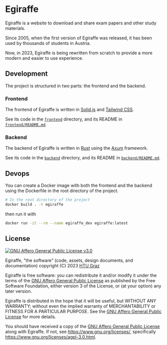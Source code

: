 # Egiraffe

Egiraffe is a website to download and share exam papers and other study materials.

Since 2005, when the first version of Egiraffe was released, it has been used by thousands of students in Austria.

Now, in 2023, Egiraffe is being rewritten from scratch to provide a more modern and easier to use experience.

## Development

The project is structured in two parts: the frontend and the backend.

### Frontend

The frontend of Egiraffe is written in [Solid.js](https://www.solidjs.com/) and [Tailwind CSS](https://tailwindcss.com/).

See its code in the [`frontend`](frontend) directory, and its README in [`frontend/README.md`](frontend/README.md).

### Backend

The backend of Egiraffe is written in [Rust](https://www.rust-lang.org/) using the [Axum](https://docs.rs/axum/latest/axum/) framework.

See its code in the [`backend`](backend) directory, and its README in [`backend/README.md`](backend/README.md).

## Devops

You can create a Docker image with both the frontend and the backend using the Dockerfile in the root directory of the project.

```zsh
# In the root directory of the project
docker build . -t egiraffe
```

then run it with

```zsh
docker run -it --rm --name egiraffe_dev egiraffe:latest
```

## License

[![GNU Affero General Public License v3.0](https://www.gnu.org/graphics/agplv3-with-text-162x68.png)](https://www.gnu.org/licenses/agpl-3.0.html)

Egiraffe, "the software" (code, assets, design documents, and documentation) copyright (C) 2023 [HTU Graz](https://htugraz.at/)

Egiraffe is free software: you can redistribute it and/or modify it under the terms of the [GNU Affero General Public License](/LICENSE.md) as published by the Free Software Foundation, either version 3 of the License, or (at your option) any later version.

Egiraffe is distributed in the hope that it will be useful, but WITHOUT ANY WARRANTY; without even the implied warranty of MERCHANTABILITY or FITNESS FOR A PARTICULAR PURPOSE. See the [GNU Affero General Public License](/LICENSE.md) for more details.

You should have received a copy of the [GNU Affero General Public License](/LICENSE.md) along with Egiraffe. If not, see <https://www.gnu.org/licenses/>, specifically <https://www.gnu.org/licenses/agpl-3.0.html>.
